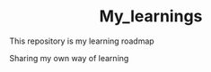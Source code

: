 <h1 align="center">My_learnings</h1>
This repository is my learning roadmap

Sharing my own way of learning
